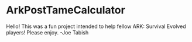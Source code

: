 # ArkPostTameCalculator
Hello! This was a fun project intended to help fellow ARK: Survival Evolved players! Please enjoy.
-Joe Tabish
